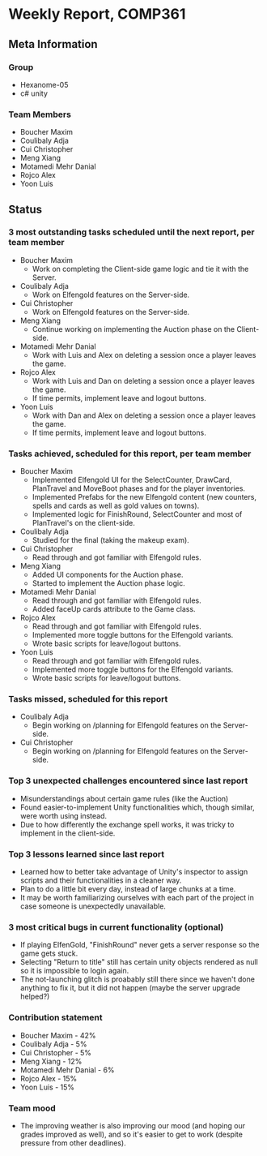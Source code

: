 # Weekly Report, COMP361

## Meta Information

### Group

 * Hexanome-05
 * c# unity

### Team Members

 * Boucher Maxim
 * Coulibaly Adja
 * Cui Christopher
 * Meng Xiang
 * Motamedi Mehr Danial
 * Rojco Alex
 * Yoon Luis

## Status

### 3 most outstanding tasks scheduled until the next report, per team member

 * Boucher Maxim
   * Work on completing the Client-side game logic and tie it with the Server.
 * Coulibaly Adja
   * Work on Elfengold features on the Server-side.
 * Cui Christopher
   * Work on Elfengold features on the Server-side.
 * Meng Xiang
   * Continue working on implementing the Auction phase on the Client-side.
 * Motamedi Mehr Danial
   * Work with Luis and Alex on deleting a session once a player leaves the game.
 * Rojco Alex
   * Work with Luis and Dan on deleting a session once a player leaves the game.
   * If time permits, implement leave and logout buttons.
 * Yoon Luis
   * Work with Dan and Alex on deleting a session once a player leaves the game.
   * If time permits, implement leave and logout buttons.

### Tasks achieved, scheduled for this report, per team member

 * Boucher Maxim
   * Implemented Elfengold UI for the SelectCounter, DrawCard, PlanTravel and MoveBoot phases and for the player inventories.
   * Implemented Prefabs for the new Elfengold content (new counters, spells and cards as well as gold values on towns).
   * Implemented logic for FinishRound, SelectCounter and most of PlanTravel's on the client-side.
 * Coulibaly Adja
   * Studied for the final (taking the makeup exam).
 * Cui Christopher
   * Read through and got familiar with Elfengold rules.
 * Meng Xiang
   * Added UI components for the Auction phase.
   * Started to implement the Auction phase logic.
 * Motamedi Mehr Danial
   * Read through and got familiar with Elfengold rules.
   * Added faceUp cards attribute to the Game class.
 * Rojco Alex
   * Read through and got familiar with Elfengold rules.
   * Implemented more toggle buttons for the Elfengold variants.
   * Wrote basic scripts for leave/logout buttons.
* Yoon Luis
   * Read through and got familiar with Elfengold rules.
   * Implemented more toggle buttons for the Elfengold variants.
   * Wrote basic scripts for leave/logout buttons.

### Tasks missed, scheduled for this report 

 * Coulibaly Adja
    * Begin working on /planning for Elfengold features on the Server-side.
 * Cui Christopher
    * Begin working on /planning for Elfengold features on the Server-side.

### Top 3 unexpected challenges encountered since last report

  * Misunderstandings about certain game rules (like the Auction)
  * Found easier-to-implement Unity functionalities which, though similar, were worth using instead.
  * Due to how differently the exchange spell works, it was tricky to implement in the client-side.
  
### Top 3 lessons learned since last report

  * Learned how to better take advantage of Unity's inspector to assign scripts and their functionalities in a cleaner way.
  * Plan to do a little bit every day, instead of large chunks at a time.
  * It may be worth familiarizing ourselves with each part of the project in case someone is unexpectedly unavailable.

### 3 most critical bugs in current functionality (optional)

  * If playing ElfenGold, "FinishRound" never gets a server response so the game gets stuck.
  * Selecting "Return to title" still has certain unity objects rendered as null so it is impossible to login again.
  * The not-launching glitch is proabably still there since we haven't done anything to fix it, but it did not happen (maybe the server upgrade helped?)

### Contribution statement

 * Boucher Maxim - 42%
 * Coulibaly Adja - 5%
 * Cui Christopher - 5%
 * Meng Xiang - 12%
 * Motamedi Mehr Danial - 6%
 * Rojco Alex - 15%
 * Yoon Luis - 15%

### Team mood
 * The improving weather is also improving our mood (and hoping our grades improved as well), and so it's easier to get to work (despite pressure from other deadlines).
